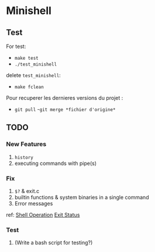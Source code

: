 # Minishell

## Test

For test:
- `make test`
- `./test_minishell`

delete `test_minishell`:
- `make fclean`

Pour recuperer les dernieres versions du projet :
- `git pull`
-`git merge *fichier d'origine*`

## TODO

### New Features
1. `history`
2. executing commands with pipe(s)

### Fix
1. `$?` & exit.c 
2. builtin functions & system binaries in a single command
3. Error messages

ref:
[Shell Operation](https://www.gnu.org/savannah-checkouts/gnu/bash/manual/html_node/Shell-Operation.html)
[Exit Status](https://www.gnu.org/savannah-checkouts/gnu/bash/manual/html_node/Exit-Status.html)


### Test
1. (Write a bash script for testing?) 